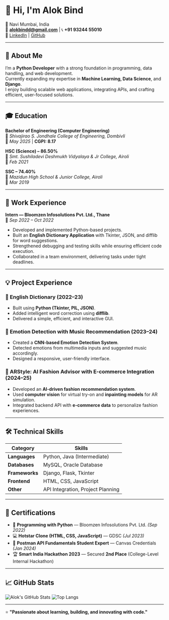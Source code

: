 # 👋 Hi, I'm Alok Bind

📍 Navi Mumbai, India  
📧 **alokbindd@gmail.com** | 📞 **+91 93244 55010**  
🔗 [LinkedIn](https://www.linkedin.com/in/alokbind/) | [GitHub](https://github.com/alokbindd)

---

## 🚀 About Me
I’m a **Python Developer** with a strong foundation in programming, data handling, and web development.  
Currently expanding my expertise in **Machine Learning, Data Science**, and **Django**.  
I enjoy building scalable web applications, integrating APIs, and crafting efficient, user-focused solutions.

---

## 🎓 Education
**Bachelor of Engineering (Computer Engineering)**  
📍 *Shivajirao S. Jondhale College of Engineering, Dombivli*  
📆 *May 2025* | **CGPI: 8.17**

**HSC (Science) – 86.50%**  
📍 *Smt. Sushiladevi Deshmukh Vidyalaya & Jr College, Airoli*  
📆 *Feb 2021*

**SSC – 74.40%**  
📍 *Mazidun High School & Junior College, Airoli*  
📆 *Mar 2019*

---

## 💼 Work Experience
**Intern — Bloomzen Infosolutions Pvt. Ltd., Thane**  
📆 *Sep 2022 – Oct 2022*  
- Developed and implemented Python-based projects.  
- Built an **English Dictionary Application** with Tkinter, JSON, and difflib for word suggestions.  
- Strengthened debugging and testing skills while ensuring efficient code execution.  
- Collaborated in a team environment, delivering tasks under tight deadlines.

---

## 💡 Project Experience

### 🧠 English Dictionary (2022–23)
- Built using **Python (Tkinter, PIL, JSON)**.
- Added intelligent word correction using **difflib**.
- Delivered a simple, efficient, and interactive GUI.

### 🎵 Emotion Detection with Music Recommendation (2023–24)
- Created a **CNN-based Emotion Detection System**.
- Detected emotions from multimedia inputs and suggested music accordingly.
- Designed a responsive, user-friendly interface.

### 👗 ARStyle: AI Fashion Advisor with E-commerce Integration (2024–25)
- Developed an **AI-driven fashion recommendation system**.
- Used **computer vision** for virtual try-on and **inpainting models** for AR simulation.
- Integrated backend API with **e-commerce data** to personalize fashion experiences.

---

## 🛠️ Technical Skills

| Category | Skills |
|-----------|---------|
| **Languages** | Python, Java (Intermediate) |
| **Databases** | MySQL, Oracle Database |
| **Frameworks** | Django, Flask, Tkinter |
| **Frontend** | HTML, CSS, JavaScript |
| **Other** | API Integration, Project Planning |

---

## 📜 Certifications
- 🐍 **Programming with Python** — Bloomzen Infosolutions Pvt. Ltd. *(Sep 2022)*  
- 💻 **Hotstar Clone (HTML, CSS, JavaScript)** — GDSC *(Jul 2023)*  
- 🔗 **Postman API Fundamentals Student Expert** — Canvas Credentials *(Jan 2024)*  
- 🏆 **Smart India Hackathon 2023** — Secured **2nd Place** (College-Level Internal Hackathon)

---

## 📈 GitHub Stats
![Alok's GitHub Stats](https://github-readme-stats.vercel.app/api?username=alokbindd&show_icons=true&theme=tokyonight)
![Top Langs](https://github-readme-stats.vercel.app/api/top-langs/?username=alokbindd&layout=compact&theme=tokyonight)

---

⭐ **"Passionate about learning, building, and innovating with code."**
